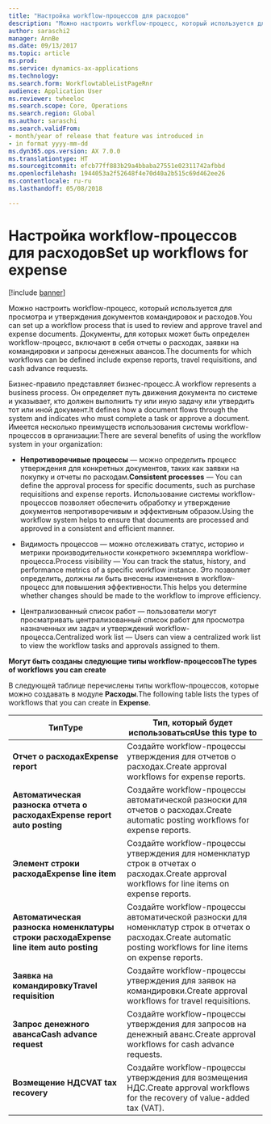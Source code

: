 ```yaml
---
title: "Настройка workflow-процессов для расходов"
description: "Можно настроить workflow-процесс, который используется для просмотра и утверждения документов командировок и расходов."
author: saraschi2
manager: AnnBe
ms.date: 09/13/2017
ms.topic: article
ms.prod: 
ms.service: dynamics-ax-applications
ms.technology: 
ms.search.form: WorkflowtableListPageRnr
audience: Application User
ms.reviewer: twheeloc
ms.search.scope: Core, Operations
ms.search.region: Global
ms.author: saraschi
ms.search.validFrom:
- month/year of release that feature was introduced in
- in format yyyy-mm-dd
ms.dyn365.ops.version: AX 7.0.0
ms.translationtype: HT
ms.sourcegitcommit: efcb77ff883b29a4bbaba27551e02311742afbbd
ms.openlocfilehash: 1944053a2f52648f4e70d40a2b515c69d462ee26
ms.contentlocale: ru-ru
ms.lasthandoff: 05/08/2018

---
```


# <a name="set-up-workflows-for-expense"></a><span data-ttu-id="24d17-103">Настройка workflow-процессов для расходов</span><span class="sxs-lookup"><span data-stu-id="24d17-103">Set up workflows for expense</span></span>

[!include [banner](../includes/banner.md)]

<span data-ttu-id="24d17-104"> Можно настроить workflow-процесс, который используется для просмотра и утверждения документов командировок и расходов.</span><span class="sxs-lookup"><span data-stu-id="24d17-104">You can set up a workflow process that is used to review and approve travel and expense documents.</span></span> <span data-ttu-id="24d17-105">Документы, для которых может быть определен workflow-процесс, включают в себя отчеты о расходах, заявки на командировки и запросы денежных авансов.</span><span class="sxs-lookup"><span data-stu-id="24d17-105">The documents for which workflows can be defined include expense reports, travel requisitions, and cash advance requests.</span></span>

<span data-ttu-id="24d17-106">Бизнес-правило представляет бизнес-процесс.</span><span class="sxs-lookup"><span data-stu-id="24d17-106">A workflow represents a business process.</span></span> <span data-ttu-id="24d17-107">Он определяет путь движения документа по системе и указывает, кто должен выполнить ту или иную задачу или утвердить тот или иной документ.</span><span class="sxs-lookup"><span data-stu-id="24d17-107">It defines how a document flows through the system and indicates who must complete a task or approve a document.</span></span> <span data-ttu-id="24d17-108">Имеется несколько преимуществ использования системы workflow-процессов в организации:</span><span class="sxs-lookup"><span data-stu-id="24d17-108">There are several benefits of using the workflow system in your organization:</span></span>

-   <span data-ttu-id="24d17-109">**Непротиворечивые процессы** — можно определить процесс утверждения для конкретных документов, таких как заявки на покупку и отчеты по расходам.</span><span class="sxs-lookup"><span data-stu-id="24d17-109">**Consistent processes** — You can define the approval process for specific documents, such as purchase requisitions and expense reports.</span></span> <span data-ttu-id="24d17-110">Использование системы workflow-процессов позволяет обеспечить обработку и утверждение документов непротиворечивым и эффективным образом.</span><span class="sxs-lookup"><span data-stu-id="24d17-110">Using the workflow system helps to ensure that documents are processed and approved in a consistent and efficient manner.</span></span>

-   <span data-ttu-id="24d17-111">Видимость процессов — можно отслеживать статус, историю и метрики производительности конкретного экземпляра workflow-процесса.</span><span class="sxs-lookup"><span data-stu-id="24d17-111">Process visibility — You can track the status, history, and performance metrics of a specific workflow instance.</span></span> <span data-ttu-id="24d17-112">Это позволяет определить, должны ли быть внесены изменения в workflow-процесс для повышения эффективности.</span><span class="sxs-lookup"><span data-stu-id="24d17-112">This helps you determine whether changes should be made to the workflow to improve efficiency.</span></span>

-   <span data-ttu-id="24d17-113">Централизованный список работ — пользователи могут просматривать централизованный список работ для просмотра назначенных им задач и утверждений workflow-процесса.</span><span class="sxs-lookup"><span data-stu-id="24d17-113">Centralized work list — Users can view a centralized work list to view the workflow tasks and approvals assigned to them.</span></span> 

<span data-ttu-id="24d17-114">**Могут быть созданы следующие типы workflow-процессов**</span><span class="sxs-lookup"><span data-stu-id="24d17-114">**The types of workflows you can create**</span></span>

<span data-ttu-id="24d17-115">В следующей таблице перечислены типы workflow-процессов, которые можно создавать в модуле **Расходы**.</span><span class="sxs-lookup"><span data-stu-id="24d17-115">The following table lists the types of workflows that you can create in **Expense**.</span></span>


|              <span data-ttu-id="24d17-116"><strong>Тип</strong></span><span class="sxs-lookup"><span data-stu-id="24d17-116"><strong>Type</strong></span></span>              |                   <span data-ttu-id="24d17-117"><strong>Тип, который будет использоваться</strong></span><span class="sxs-lookup"><span data-stu-id="24d17-117"><strong>Use this type to</strong></span></span>                   |
|-------------------------------------------------|-----------------------------------------------------------------------|
|         <span data-ttu-id="24d17-118"><strong>Отчет о расходах</strong></span><span class="sxs-lookup"><span data-stu-id="24d17-118"><strong>Expense report</strong></span></span>         |            <span data-ttu-id="24d17-119">Создайте workflow-процессы утверждения для отчетов о расходах.</span><span class="sxs-lookup"><span data-stu-id="24d17-119">Create approval workflows for expense reports.</span></span>             |
|  <span data-ttu-id="24d17-120"><strong>Автоматическая разноска отчета о расходах</strong></span><span class="sxs-lookup"><span data-stu-id="24d17-120"><strong>Expense report auto posting</strong></span></span>   |        <span data-ttu-id="24d17-121">Создайте workflow-процессы автоматической разноски для отчетов о расходах.</span><span class="sxs-lookup"><span data-stu-id="24d17-121">Create automatic posting workflows for expense reports.</span></span>        |
|       <span data-ttu-id="24d17-122"><strong>Элемент строки расхода</strong></span><span class="sxs-lookup"><span data-stu-id="24d17-122"><strong>Expense line item</strong></span></span>        |     <span data-ttu-id="24d17-123">Создайте workflow-процессы утверждения для номенклатур строк в отчетах о расходах.</span><span class="sxs-lookup"><span data-stu-id="24d17-123">Create approval workflows for line items on expense reports.</span></span>      |
| <span data-ttu-id="24d17-124"><strong>Автоматическая разноска номенклатуры строки расхода</strong></span><span class="sxs-lookup"><span data-stu-id="24d17-124"><strong>Expense line item auto posting</strong></span></span> | <span data-ttu-id="24d17-125">Создайте workflow-процессы автоматической разноски для номенклатур строк в отчетах о расходах.</span><span class="sxs-lookup"><span data-stu-id="24d17-125">Create automatic posting workflows for line items on expense reports.</span></span> |
|       <span data-ttu-id="24d17-126"><strong>Заявка на командировку</strong></span><span class="sxs-lookup"><span data-stu-id="24d17-126"><strong>Travel requisition</strong></span></span>       |          <span data-ttu-id="24d17-127">Создайте workflow-процессы утверждения для заявок на командировки.</span><span class="sxs-lookup"><span data-stu-id="24d17-127">Create approval workflows for travel requisitions.</span></span>           |
|      <span data-ttu-id="24d17-128"><strong>Запрос денежного аванса</strong></span><span class="sxs-lookup"><span data-stu-id="24d17-128"><strong>Cash advance request</strong></span></span>      |         <span data-ttu-id="24d17-129">Создайте workflow-процессы утверждения для запросов на денежный аванс.</span><span class="sxs-lookup"><span data-stu-id="24d17-129">Create approval workflows for cash advance requests.</span></span>          |
|        <span data-ttu-id="24d17-130"><strong>Возмещение НДС</strong></span><span class="sxs-lookup"><span data-stu-id="24d17-130"><strong>VAT tax recovery</strong></span></span>        | <span data-ttu-id="24d17-131">Создайте workflow-процессы утверждения для возмещения НДС.</span><span class="sxs-lookup"><span data-stu-id="24d17-131">Create approval workflows for the recovery of value-added tax (VAT).</span></span>  |


